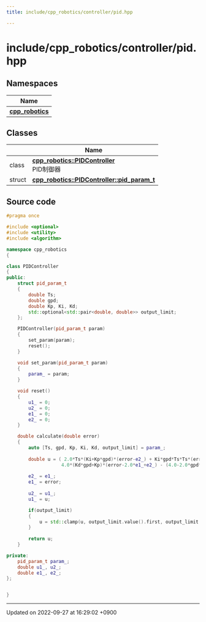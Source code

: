 ```yaml
---
title: include/cpp_robotics/controller/pid.hpp

---
```


# include/cpp_robotics/controller/pid.hpp



## Namespaces

| Name           |
| -------------- |
| **[cpp_robotics](/cpp_robotics/doxybook/Namespaces/namespacecpp__robotics/)**  |

## Classes

|                | Name           |
| -------------- | -------------- |
| class | **[cpp_robotics::PIDController](/cpp_robotics/doxybook/Classes/classcpp__robotics_1_1PIDController/)** <br>PID制御器  |
| struct | **[cpp_robotics::PIDController::pid_param_t](/cpp_robotics/doxybook/Classes/structcpp__robotics_1_1PIDController_1_1pid__param__t/)**  |




## Source code

```cpp
#pragma once

#include <optional>
#include <utility>
#include <algorithm>

namespace cpp_robotics
{

class PIDController
{
public:
    struct pid_param_t
    {
        double Ts;
        double gpd;
        double Kp, Ki, Kd;
        std::optional<std::pair<double, double>> output_limit;
    };

    PIDController(pid_param_t param)
    {
        set_param(param);
        reset();
    }

    void set_param(pid_param_t param)
    {
        param_ = param;
    }

    void reset()
    {
        u1_ = 0;
        u2_ = 0;
        e1_ = 0;
        e2_ = 0;
    }

    double calculate(double error)
    {
        auto [Ts, gpd, Kp, Ki, Kd, output_limit] = param_;
        
        double u = ( 2.0*Ts*(Ki+Kp*gpd)*(error-e2_) + Ki*gpd*Ts*Ts*(error+2.0*e1_+e2_) +
                    4.0*(Kd*gpd+Kp)*(error-2.0*e1_+e2_) - (4.0-2.0*gpd*Ts)*u2_ + 8.0*u1_) / (4.0+2.0*gpd*Ts);
                    
        e2_ = e1_;
        e1_ = error;
        
        u2_ = u1_;
        u1_ = u;

        if(output_limit)
        {
            u = std::clamp(u, output_limit.value().first, output_limit.value().second);
        }
        
        return u;
    }

private:
    pid_param_t param_;
    double u1_, u2_;
    double e1_, e2_;
};


}
```


-------------------------------

Updated on 2022-09-27 at 16:29:02 +0900
